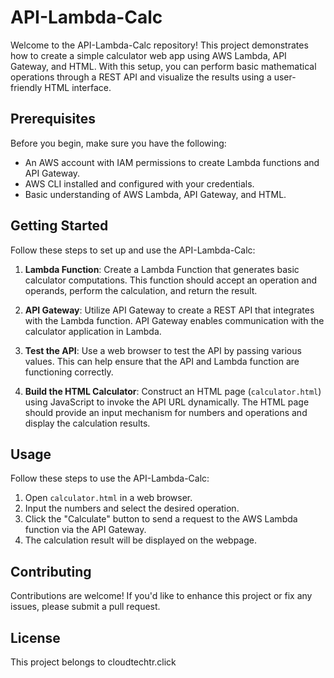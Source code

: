 # API-Lambda-Calc

Welcome to the API-Lambda-Calc repository! This project demonstrates how to create a simple calculator web app using AWS Lambda, API Gateway, and HTML. With this setup, you can perform basic mathematical operations through a REST API and visualize the results using a user-friendly HTML interface.

## Prerequisites

Before you begin, make sure you have the following:

- An AWS account with IAM permissions to create Lambda functions and API Gateway.
- AWS CLI installed and configured with your credentials.
- Basic understanding of AWS Lambda, API Gateway, and HTML.

## Getting Started

Follow these steps to set up and use the API-Lambda-Calc:

1. **Lambda Function**: Create a Lambda Function that generates basic calculator computations. This function should accept an operation and operands, perform the calculation, and return the result.

2. **API Gateway**: Utilize API Gateway to create a REST API that integrates with the Lambda function. API Gateway enables communication with the calculator application in Lambda.

3. **Test the API**: Use a web browser to test the API by passing various values. This can help ensure that the API and Lambda function are functioning correctly.

4. **Build the HTML Calculator**: Construct an HTML page (`calculator.html`) using JavaScript to invoke the API URL dynamically. The HTML page should provide an input mechanism for numbers and operations and display the calculation results.

## Usage

Follow these steps to use the API-Lambda-Calc:

1. Open `calculator.html` in a web browser.
2. Input the numbers and select the desired operation.
3. Click the "Calculate" button to send a request to the AWS Lambda function via the API Gateway.
4. The calculation result will be displayed on the webpage.

## Contributing

Contributions are welcome! If you'd like to enhance this project or fix any issues, please submit a pull request.

## License

This project belongs to cloudtechtr.click
